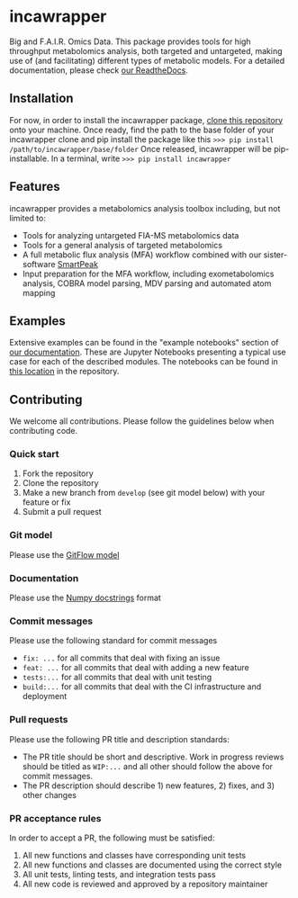 # incawrapper
Big and F.A.I.R. Omics Data. This package provides tools for high throughput metabolomics analysis, both targeted and untargeted, making use of (and facilitating) different types of metabolic models. For a detailed documentation, please check [our ReadtheDocs](https://bfair.readthedocs.io/en/latest/index.html).

## Installation
For now, in order to install the incawrapper package, [clone this repository](https://docs.github.com/en/github/creating-cloning-and-archiving-repositories/cloning-a-repository-from-github/cloning-a-repository) onto your machine. Once ready, find the path to the base folder of your incawrapper clone and pip install the package like this
`>>> pip install /path/to/incawrapper/base/folder`
Once released, incawrapper will be pip-installable. In a terminal, write
`>>> pip install incawrapper`

## Features
incawrapper provides a metabolomics analysis toolbox including, but not limited to:
- Tools for analyzing untargeted FIA-MS metabolomics data
- Tools for a general analysis of targeted metabolomics
- A full metabolic flux analysis (MFA) workflow combined with our sister-software [SmartPeak](https://github.com/AutoFlowResearch/SmartPeak)
- Input preparation for the MFA workflow, including exometabolomics analysis, COBRA model parsing, MDV parsing and automated atom mapping

## Examples
Extensive examples can be found in the "example notebooks" section of [our documentation](https://bfair.readthedocs.io/en/latest/index.html). These are Jupyter Notebooks presenting a typical use case for each of the described modules. The notebooks can be found in [this location](https://github.com/AutoFlowResearch/incawrapper/tree/develop/docs/examples) in the repository.

## Contributing
We welcome all contributions.  Please follow the guidelines below when contributing code.

### Quick start
1. Fork the repository
2. Clone the repository
3. Make a new branch from `develop` (see git model below) with your feature or fix
4. Submit a pull request

### Git model
Please use the [GitFlow model](https://datasift.github.io/gitflow/IntroducingGitFlow.html#:~:text=GitFlow%20is%20a%20branching%20model,and%20scaling%20the%20development%20team)

### Documentation
Please use the [Numpy docstrings](https://numpydoc.readthedocs.io/en/latest/format.html) format

### Commit messages
Please use the following standard for commit messages
- `fix: ...` for all commits that deal with fixing an issue
- `feat: ...` for all commits that deal with adding a new feature
- `tests:...` for all commits that deal with unit testing
- `build:...` for all commits that deal with the CI infrastructure and deployment

### Pull requests
Please use the following PR title and description standards:
- The PR title should be short and descriptive.  Work in progress reviews should be titled as `WIP:...` and all other should follow the above for commit messages.
- The PR description should describe 1) new features, 2) fixes, and 3) other changes

### PR acceptance rules
In order to accept a PR, the following must be satisfied:
1. All new functions and classes have corresponding unit tests
2. All new functions and classes are documented using the correct style
3. All unit tests, linting tests, and integration tests pass
4. All new code is reviewed and approved by a repository maintainer
